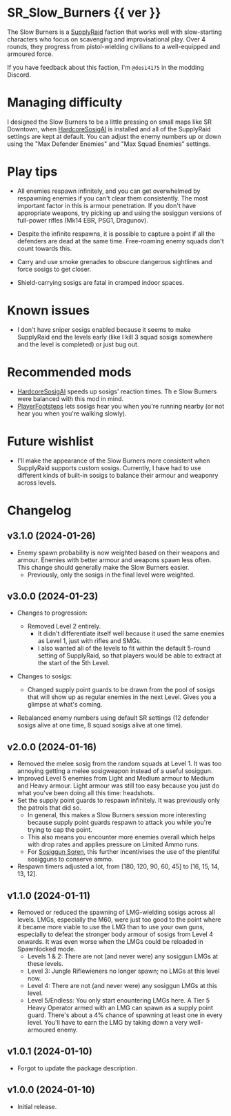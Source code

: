 # SR_Slow_Burners {{ ver }}

The Slow Burners is a [SupplyRaid](https://h3vr.thunderstore.io/package/Packer/SupplyRaid/) faction that works well with slow-starting characters who focus on scavenging and improvisational play. Over 4 rounds, they progress from pistol-wielding civilians to a well-equipped and armoured force.

If you have feedback about this faction, I'm `@desi4175` in the modding Discord.



# Managing difficulty

I designed the Slow Burners to be a little pressing on small maps like SR Downtown, when [HardcoreSosigAI](https://h3vr.thunderstore.io/package/NGA/HardcoreSosigAI/) is installed and all of the SupplyRaid settings are kept at default. You can adjust the enemy numbers up or down using the "Max Defender Enemies" and "Max Squad Enemies" settings.



# Play tips

- All enemies respawn infinitely, and you can get overwhelmed by respawning enemies if you can't clear them consistently. The most important factor in this is armour penetration. If you don't have appropriate weapons, try picking up and using the sosiggun versions of full-power rifles (Mk14 EBR, PSG1, Dragunov).

- Despite the infinite respawns, it is possible to capture a point if all the defenders are dead at the same time. Free-roaming enemy squads don't count towards this.

- Carry and use smoke grenades to obscure dangerous sightlines and force sosigs to get closer.

- Shield-carrying sosigs are fatal in cramped indoor spaces.
  


# Known issues

- I don't have sniper sosigs enabled because it seems to make SupplyRaid end the levels early (like I kill 3 squad sosigs somewhere and the level is completed) or just bug out.



# Recommended mods

- [HardcoreSosigAI](https://h3vr.thunderstore.io/package/NGA/HardcoreSosigAI/) speeds up sosigs' reaction times. Th e Slow Burners were balanced with this mod in mind.
- [PlayerFootsteps](https://h3vr.thunderstore.io/package/Kodeman/PlayerFootsteps/) lets sosigs hear you when you're running nearby (or not hear you when you're walking slowly).



# Future wishlist

- I'll make the appearance of the Slow Burners more consistent when SupplyRaid supports custom sosigs. Currently, I have had to use different kinds of built-in sosigs to balance their armour and weaponry across levels.



# Changelog

## v3.1.0 (2024-01-26)

- Enemy spawn probability is now weighted based on their weapons and armour. Enemies with better armour and weapons spawn less often. This change should generally make the Slow Burners easier.
	- Previously, only the sosigs in the final level were weighted.


## v3.0.0 (2024-01-23)

- Changes to progression:
	- Removed Level 2 entirely.
		- It didn't differentiate itself well because it used the same enemies as Level 1, just with rifles and SMGs.
		- I also wanted all of the levels to fit within the default 5-round setting of SupplyRaid, so that players would be able to extract at the start of the 5th Level.

- Changes to sosigs:
	- Changed supply point guards to be drawn from the pool of sosigs that will show up as regular enemies in the next Level. Gives you a glimpse at what's coming.

- Rebalanced enemy numbers using default SR settings (12 defender sosigs alive at one time, 8 squad sosigs alive at one time).


## v2.0.0 (2024-01-16)

- Removed the melee sosig from the random squads at Level 1. It was too annoying getting a melee sosigweapon instead of a useful sosiggun.
- Improved Level 5 enemies from Light and Medium armour to Medium and Heavy armour. Light armour was still too easy because you just do what you've been doing all this time: headshots.
- Set the supply point guards to respawn infinitely. It was previously only the patrols that did so.
	- In general, this makes a Slow Burners session more interesting because supply point guards respawn to attack you while you're trying to cap the point.
	- This also means you encounter more enemies overall which helps with drop rates and applies pressure on Limited Ammo runs.
	- For [Sosiggun Soren](https://h3vr.thunderstore.io/package/Desi/SR_Sosiggun_Soren/), this further incentivises the use of the plentiful sosigguns to conserve ammo. 
- Respawn timers adjusted a lot, from [180, 120, 90, 60, 45] to [16, 15, 14, 13, 12].
	


## v1.1.0 (2024-01-11)

- Removed or reduced the spawning of LMG-wielding sosigs across all levels. LMGs, especially the M60, were just too good to the point where it became more viable to use the LMG than to use your own guns, especially to defeat the stronger body armour of sosigs from Level 4 onwards. It was even worse when the LMGs could be reloaded in Spawnlocked mode.
	- Levels 1 & 2: There are not (and never were) any sosiggun LMGs at these levels.
	- Level 3: Jungle Riflewieners no longer spawn; no LMGs at this level now.
	- Level 4: There are not (and never were) any sosiggun LMGs at this level.
	- Level 5/Endless: You only start enountering LMGs here. A Tier 5 Heavy Operator armed with an LMG can spawn as a supply point guard. There's about a 4% chance of spawning at least one in every level. You'll have to earn the LMG by taking down a very well-armoured enemy.


## v1.0.1 (2024-01-10)

- Forgot to update the package description.


## v1.0.0 (2024-01-10)

- Initial release.
